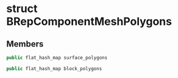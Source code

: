 # struct BRepComponentMeshPolygons


## Members

```cpp
public flat_hash_map surface_polygons
```

```cpp
public flat_hash_map block_polygons
```



